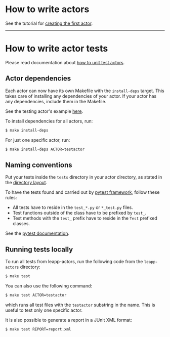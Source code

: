 # How to write actors

See the tutorial for [creating the first actor](https://leapp.readthedocs.io/en/latest/first-actor.html).

---

# How to write actor tests

Please read documentation about [how to unit test actors](https://leapp.readthedocs.io/en/latest/unit-testing.html).

## Actor dependencies

Each actor can now have its own Makefile with the `install-deps` target. This
takes care of installing any dependencies of your actor. If your actor has
any dependencies, include them in the Makefile.

See the testing actor's example [here](repos/common/actors/testactor/Makefile).

To install dependencies for all actors, run:

``` bash
$ make install-deps
```

For just one specific actor, run:

``` bash
$ make install-deps ACTOR=testactor
```

## Naming conventions

Put your tests inside the `tests` directory in your actor directory, as stated in the
[directory layout](https://leapp.readthedocs.io/en/latest/best-practises.html#repository-directory-layout).

To have the tests found and carried out by
[pytest framework](https://pytest.org), follow these rules:
- All tests have to reside in the `test_*.py` or `*_test.py` files.
- Test functions outside of the class have to be  prefixed by `test_`.
- Test methods with the `test_` prefix have to reside in the `Test` prefixed classes.

See the [pytest documentation](https://docs.pytest.org/en/latest/goodpractices.html#conventions-for-python-test-discovery).

## Running tests locally

To run all tests from leapp-actors, run the following code from
the `leapp-actors` directory:

``` bash
$ make test
```

You can also use the following command:

``` bash
$ make test ACTOR=testactor
```

which runs all test files with the `testactor` substring in the name. This is
useful to test only one specific actor.

It is also possible to generate a report in a JUnit XML format:

``` bash
$ make test REPORT=report.xml
```
